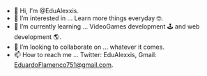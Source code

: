 * 👋 Hi, I’m @EduAlexxis.
* 👀 I’m interested in ... Learn more things everyday 🤓.
* 🌱 I’m currently learning ... VideoGames development 🕹 and web development 🌎.
* 💞️ I’m looking to collaborate on ... whatever it comes.
* 📫 How to reach me ... Twitter: EduAlexxis, Gmail: EduardoFlamenco751@gmail.com.
